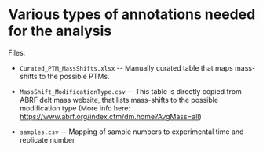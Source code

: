 Various types of annotations needed for the analysis
====================================================

Files:

- `Curated_PTM_MassShifts.xlsx` -- Manually curated table that maps mass-shifts to the possible PTMs.

- `MassShift_ModificationType.csv` -- This table is directly copied from ABRF delt mass website, that lists mass-shifts to the possible modification type (More info here: https://www.abrf.org/index.cfm/dm.home?AvgMass=all)

- `samples.csv` -- Mapping of sample numbers to experimental time and replicate number

